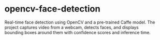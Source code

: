 # opencv-face-detection
 Real-time face detection using OpenCV and a pre-trained Caffe model. The project captures video from a webcam, detects faces, and displays bounding boxes around them with confidence scores and inference time.
